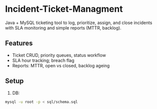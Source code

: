 # Incident-Ticket-Managment
Java + MySQL ticketing tool to log, prioritize, assign, and close incidents with SLA monitoring and simple reports (MTTR, backlog).

## Features
- Ticket CRUD, priority queues, status workflow
- SLA hour tracking; breach flag
- Reports: MTTR, open vs closed, backlog ageing

## Setup
1) DB:
```bash
mysql -u root -p < sql/schema.sql
